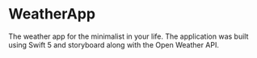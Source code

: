 # WeatherApp
The weather app for the minimalist in your life. The application was built using Swift 5 and storyboard along with
the Open Weather API. 
